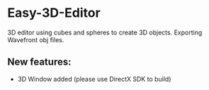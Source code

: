 # Easy-3D-Editor
3D editor using cubes and spheres to create 3D objects. Exporting Wavefront obj files.

## New features:
* 3D Window added (please use DirectX SDK to build)
